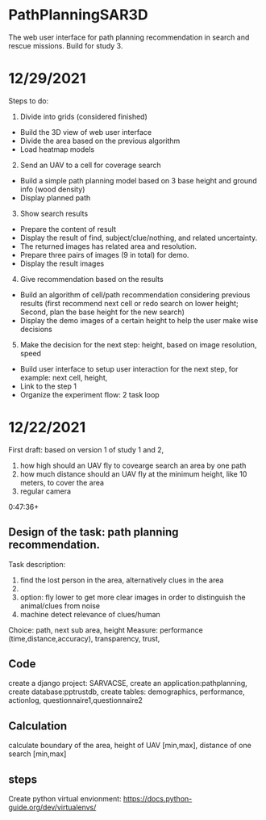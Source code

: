# PathPlanningSAR3D
The web user interface for path planning recommendation in search and rescue missions. Build for study 3.

# 12/29/2021
Steps to do:
1. Divide into grids (considered finished)
  - Build the 3D view of web user interface
  - Divide the area based on the previous algorithm
  - Load heatmap models
2. Send an UAV to a cell for coverage search
  - Build a simple path planning model based on 3 base height and ground info (wood density)
  - Display planned path
3. Show search results
  - Prepare the content of result
  - Display the result of find, subject/clue/nothing, and related uncertainty.
  - The returned images has related area and resolution.
  - Prepare three pairs of images (9 in total) for demo.
  - Display the result images
4. Give recommendation based on the results
  - Build an algorithm of cell/path recommendation considering previous results (first recommend next cell or redo search on lower height; Second, plan the base height for the new search)
  - Display the demo images of a certain height to help the user make wise decisions
5. Make the decision for the next step: height, based on image resolution, speed
  - Build user interface to setup user interaction for the next step, for example: next cell, height,
  - Link to the step 1
  - Organize the experiment flow: 2 task loop

# 12/22/2021
First draft:
based on version 1 of study 1 and 2,
1) how high should an UAV fly to covearge search an area by one path
2) how much distance should an UAV fly at the minimum height, like 10 meters, to cover the area
3) regular camera

0:47:36+
## Design of the task: path planning recommendation.
Task description:
1) find the lost person in the area, alternatively clues in the area
2)
3) option: fly lower to get more clear images in order to distinguish the animal/clues from noise
4) machine detect relevance of clues/human


Choice: path, next sub area, height
Measure: performance (time,distance,accuracy), transparency, trust,

## Code
create a django project: SARVACSE, create an application:pathplanning, create database:pptrustdb, create tables: demographics, performance, actionlog, questionnaire1,questionnaire2

## Calculation
calculate boundary of the area, height of UAV [min,max], distance of one search [min,max]

## steps
Create python virtual envionment: https://docs.python-guide.org/dev/virtualenvs/
